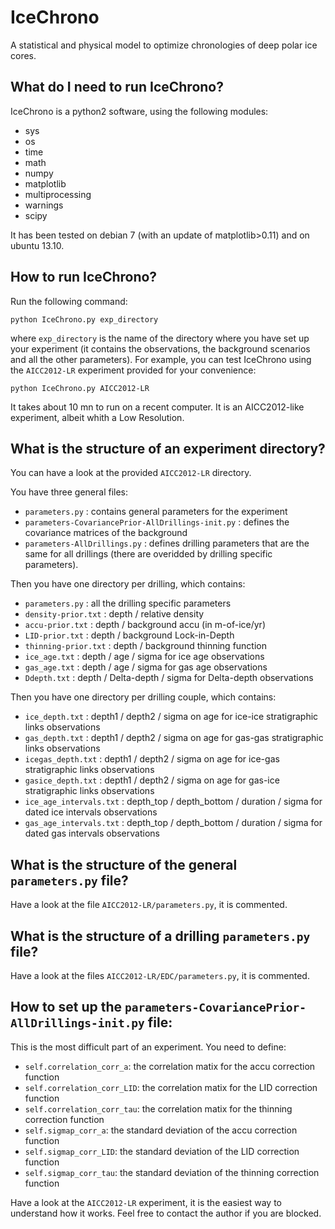 IceChrono
=========

A statistical and physical model to optimize chronologies of deep polar ice cores.


What do I need to run IceChrono?
--------------------------------

IceChrono is a python2 software, using the following modules:
- sys
- os
- time
- math
- numpy
- matplotlib
- multiprocessing
- warnings
- scipy

It has been tested on debian 7 (with an update of matplotlib>0.11) and on ubuntu 13.10.


How to run IceChrono?
---------------------

Run the following command:

`python IceChrono.py exp_directory`

where `exp_directory` is the name of the directory where you have set up your experiment (it contains the observations, the background scenarios and all the other parameters). For example, you can test IceChrono using the `AICC2012-LR` experiment provided for your convenience:

`python IceChrono.py AICC2012-LR`

It takes about 10 mn to run on a recent computer. It is an AICC2012-like experiment, albeit whith a Low Resolution.


What is the structure of an experiment directory?
-------------------------------------------------

You can have a look at the provided `AICC2012-LR` directory.

You have three general files:
- `parameters.py`                                     : contains general parameters for the experiment
- `parameters-CovariancePrior-AllDrillings-init.py`   : defines the covariance matrices of the background
- `parameters-AllDrillings.py`                        : defines drilling parameters that are the same for all drillings (there are overidded by drilling specific parameters).

Then you have one directory per drilling, which contains:
- `parameters.py`       : all the drilling specific parameters
- `density-prior.txt`   : depth / relative density
- `accu-prior.txt`      : depth / background accu (in m-of-ice/yr)
- `LID-prior.txt`       : depth / background Lock-in-Depth
- `thinning-prior.txt`  : depth / background thinning function
- `ice_age.txt`         : depth / age / sigma for ice age observations
- `gas_age.txt`         : depth / age / sigma for gas age observations
- `Ddepth.txt`          : depth / Delta-depth / sigma for Delta-depth observations

Then you have one directory per drilling couple, which contains:
- `ice_depth.txt`       : depth1 / depth2 / sigma on age for ice-ice stratigraphic links observations
- `gas_depth.txt`       : depth1 / depth2 / sigma on age for gas-gas stratigraphic links observations
- `icegas_depth.txt`    : depth1 / depth2 / sigma on age for ice-gas stratigraphic links observations
- `gasice_depth.txt`    : depth1 / depth2 / sigma on age for gas-ice stratigraphic links observations
- `ice_age_intervals.txt`   : depth\_top / depth\_bottom / duration / sigma for dated ice intervals observations
- `gas_age_intervals.txt`   : depth\_top / depth\_bottom / duration / sigma for dated gas intervals observations

 
What is the structure of the general `parameters.py` file?
--------------------------------------------------------

Have a look at the file `AICC2012-LR/parameters.py`, it is commented.

What is the structure of a drilling `parameters.py` file?
---------------------------------------------------------

Have a look at the files `AICC2012-LR/EDC/parameters.py`, it is commented.

How to set up the `parameters-CovariancePrior-AllDrillings-init.py` file:
-------------------------------------------------------------------------

This is the most difficult part of an experiment. You need to define:

- `self.correlation_corr_a`: the correlation matix for the accu correction function
- `self.correlation_corr_LID`: the correlation matix for the LID correction function
- `self.correlation_corr_tau`: the correlation matix for the thinning correction function
- `self.sigmap_corr_a`: the standard deviation of the accu correction function
- `self.sigmap_corr_LID`: the standard deviation of the LID correction function
- `self.sigmap_corr_tau`: the standard deviation of the thinning correction function

Have a look at the `AICC2012-LR` experiment, it is the easiest way to understand how it works.
Feel free to contact the author if you are blocked.
